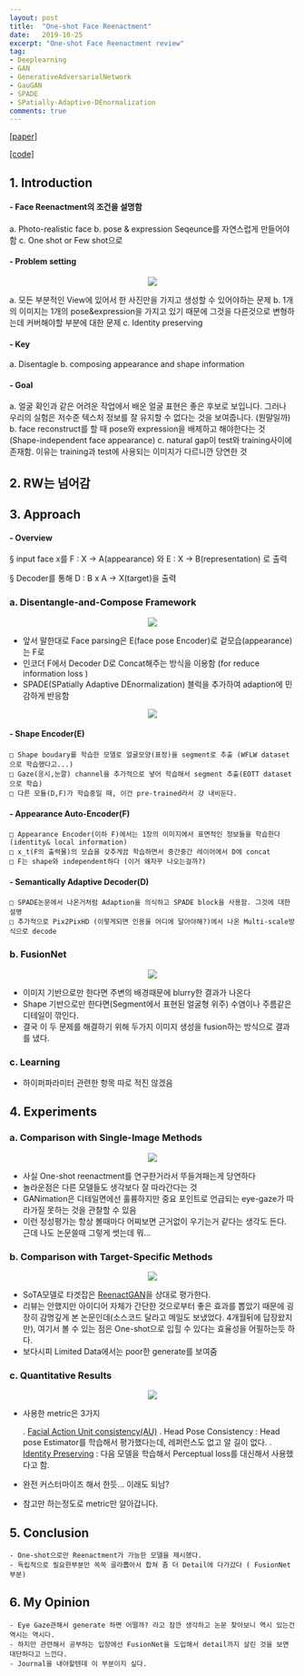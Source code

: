 ```yaml
---
layout: post
title:  "One-shot Face Reenactment"
date:   2019-10-25
excerpt: "One-shot Face Reenactment review"
tag:
- Deeplearning
- GAN 
- GenerativeAdversarialNetwork
- GauGAN
- SPADE
- SPatially-Adaptive-DEnormalization
comments: true
---
```

[[paper]](https://arxiv.org/abs/1908.03251)

[[code]](https://github.com/bj80heyue/One_Shot_Face_Reenactment)
## 1. Introduction

#### - Face Reenactment의 조건을 설명함

a. Photo-realistic face 
b. pose & expression Seqeunce를 자연스럽게 만들어야함
c. One shot or Few shot으로

#### - Problem setting
<center><img src="/images/One-shot Face Reenactment/1.png"></center>

a. 모든 부분적인 View에 있어서 한 사진만을 가지고 생성할 수 있어야하는 문제
b. 1개의 이미지는 1개의 pose&expression을 가지고 있기 때문에 그것을 다른것으로 변형하는데 커버해야할 부분에 대한 문제
c. Identity preserving

#### - Key

a. Disentagle
b. composing appearance and shape information

#### - Goal

a. 얼굴 확인과 같은 어려운 작업에서 배운 얼굴 표현은 좋은 후보로 보입니다. 그러나 우리의 실험은 저수준 텍스처 정보를 잘 유지할 수 없다는 것을 보여줍니다. (뭔말일까)
b. face reconstruct를 할 때 pose와 expression을 배제하고 해야한다는 것 (Shape-independent face appearance)
c. natural gap이 test와 training사이에 존재함. 이유는 training과 test에 사용되는 이미지가 다르니깐 당연한 것


## 2. RW는 넘어감

## 3. Approach

#### - Overview

§ input face x를 F : X -> A(appearance) 와 E : X -> B(representation) 로 출력

§ Decoder를 통해 D : B x A -> X(target)을 출력

### a. Disentangle-and-Compose Framework

<center><img src="/images/One-shot Face Reenactment/3.png"></center>

- 앞서 말한대로 Face parsing은 E(face pose Encoder)로 겉모습(appearance)는 F로
- 인코더 F에서 Decoder D로 Concat해주는 방식을 이용함 (for reduce information loss )
- SPADE(SPatially Adaptive DEnormalization) 블럭을 추가하여 adaption에 민감하게 반응함

<center><img src="/images/One-shot Face Reenactment/2.png"></center>

#### - Shape Encoder(E)
    □ Shape boudary를 학습한 모델로 얼굴모양(표정)을 segment로 추출 (WFLW dataset으로 학습했다고...)
    □ Gaze(응시,눈깔) channel을 추가적으로 넣어 학습해서 segment 추출(EOTT dataset으로 학습)
    □ 다른 모듈(D,F)가 학습중일 때, 이건 pre-trained라서 걍 내비둔다.

#### - Appearance Auto-Encoder(F)
    □ Appearance Encoder(이하 F)에서는 1장의 이미지에서 표면적인 정보들을 학습한다(identity& local information)
    □ x_t(F의 출력물)의 모습을 갖추게끔 학습하면서 중간중간 레이어에서 D에 concat
    □ F는 shape와 independent하다 (이거 왜자꾸 나오는걸까?)

#### - Semantically Adaptive Decoder(D)
    □ SPADE논문에서 나온거처럼 Adaption을 의식하고 SPADE block을 사용함. 그것에 대한 설명
    □ 추가적으로 Pix2PixHD (이렇게되면 인용을 어디에 달아야해?)에서 나온 Multi-scale방식으로 decode

### b. FusionNet

<center><img src="/images/One-shot Face Reenactment/4.png"></center>

- 이미지 기반으로만 한다면 주변의 배경때문에 blurry한 결과가 나온다
- Shape 기반으로만 한다면(Segment에서 표현된 얼굴형 위주) 수염이나 주름같은 디테일이 깎인다.
- 결국 이 두 문제를 해결하기 위해 두가지 이미지 생성을 fusion하는 방식으로 결과를 냈다.

### c. Learning

- 하이퍼파라미터 관련한 항목 따로 적진 않겠음

## 4. Experiments

### a. Comparison with Single-Image Methods

<center><img src="/images/One-shot Face Reenactment/5.png"></center>

- 사실 One-shot reenactment를 연구한거라서 뚜들겨패는게 당연하다
- 놀라운점은 다른 모델들도 생각보다 잘 따라간다는 것
- GANimation은 디테일면에선 훌륭하지만 중요 포인트로 언급되는 eye-gaze가 따라가질 못하는 것을 관찰할 수 있음
- 이런 정성평가는 항상 볼때마다 어찌보면 근거없이 우기는거 같다는 생각도 든다. 근데 나도 논문쓸때 그렇게 썻는데 뭐...

### b. Comparison with Target-Specific Methods

<center><img src="/images/One-shot Face Reenactment/6.png"></center>

- SoTA모델로 타겟잡은 [ReenactGAN](https://wywu.github.io/projects/ReenactGAN/ReenactGAN.html)을 상대로 평가한다.
- 리뷰는 안했지만 아이디어 자체가 간단한 것으로부터 좋은 효과를 뽑았기 때문에 굉장히 감명깊게 본 논문인데(소스코드 달라고 메일도 보냈었다. 4개월뒤에 답장왔지만), 여기서 볼 수 있는 점은 One-shot으로 입힐 수 있다는 효율성을 어필하는듯 하다.
- 보다시피 Limited Data에서는 poor한 generate를 보여줌

### c. Quantitative Results

<center><img src="/images/One-shot Face Reenactment/7.png"></center>

- 사용한 metric은 3가지 

    . [Facial Action Unit consistency(AU)](https://arxiv.org/pdf/1808.03457.pdf)
    . Head Pose Consistency : Head pose Estimator를 학습해서 평가했다는데, 레퍼런스도 없고 알 길이 없다.
    . [Identity Preserving](https://arxiv.org/abs/1704.06904) : 다음 모델을 학습해서 Perceptual loss를 대신해서 사용했다고 함. 

- 완전 커스터마이즈 해서 한듯... 이래도 되남?
- 참고만 하는정도로 metric만 알아갑니다.

## 5. Conclusion

    - One-shot으로만 Reenactment가 가능한 모델을 제시했다.
    - 독립적으로 필요한부분만 쏙쏙 골라뽑아서 합쳐 좀 더 Detail에 다가갔다 ( FusionNet 부분)
    
## 6. My Opinion

    - Eye Gaze관해서 generate 하면 어떨까? 라고 잠깐 생각하고 논문 찾아보니 역시 있는건 역시는 역시다.
    - 하지만 관련해서 공부하는 입장에선 FusionNet을 도입해서 detail까지 살린 것을 보면 대단하다고 느낀다.
    - Journal을 내야할텐데 이 부분이지 싶다.
    
